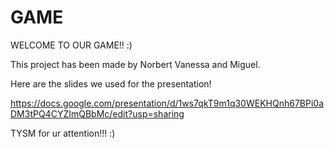 
# GAME

WELCOME TO OUR GAME!!
:)

This project has been made by Norbert Vanessa and Miguel.

Here are the slides we used for the presentation!

https://docs.google.com/presentation/d/1ws7qkT9m1q30WEKHQnh67BPi0aDM3tPQ4CYZImQBbMc/edit?usp=sharing

TYSM for ur attention!!! :)
